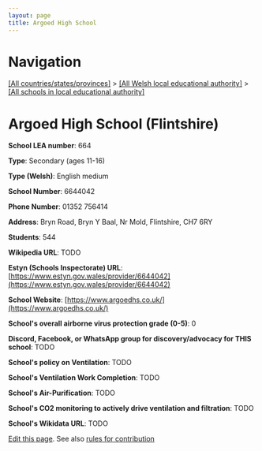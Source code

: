 ```yaml
---
layout: page
title: Argoed High School
---
```

# Navigation

[[All countries/states/provinces]](../../..) > [[All Welsh local educational authority]](../..) > [[All schools in local educational authority]](..)

# Argoed High School (Flintshire)

**School LEA number**: 664

**Type**: Secondary (ages 11-16)

**Type (Welsh)**: English medium

**School Number**: 6644042

**Phone Number**: 01352 756414

**Address**: Bryn Road, Bryn Y Baal, Nr Mold, Flintshire, CH7 6RY

**Students**: 544

**Wikipedia URL**: TODO

**Estyn (Schools Inspectorate) URL**: [https://www.estyn.gov.wales/provider/6644042](https://www.estyn.gov.wales/provider/6644042)

**School Website**: [https://www.argoedhs.co.uk/](https://www.argoedhs.co.uk/)

**School's overall airborne virus protection grade (0-5)**: 0

**Discord, Facebook, or WhatsApp group for discovery/advocacy for THIS school**: TODO

**School's policy on Ventilation**: TODO

**School's Ventilation Work Completion**: TODO

**School's Air-Purification**: TODO

**School's CO2 monitoring to actively drive ventilation and filtration**: TODO

**School's Wikidata URL**: TODO




[Edit this page](https://github.com/VentilationProject/Wales/edit/prif/./Flintshire/Argoed_High_School.md). See also [rules for contribution](../../../contribution-rules/)